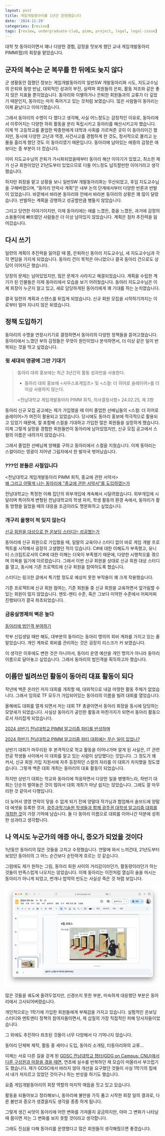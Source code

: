 ```yaml
---
layout: post
title: 게임개발동아리를 1년간 운영했습니다
date: '2024-11-29'
categories: [review]
tags: [review, undergraduate-club, pimm, project, legal, legal-issue]
---
```


대학 첫 동아리이면서 꽤나 다양한 경험, 감정을 맛보게 했던 교내 게임개발동아리 PIMM(핌)의 회장을 맡았습니다.

## 군자의 복수는 군 복무를 한 뒤에도 늦지 않다

군 생활동안 접했던 정보는 게임개발동아리의 일반SW 개발동아리화 시도, 지도교수님의 은퇴와 동방 반납, 대외적인 성과의 부진, 실력파 회원들의 은퇴, 활동 저조와 같은 좋지 않은 지표들 뿐이었습니다. 동아리와 이별하거나 은퇴한 회원들과의 교류가 더 깊었기 때문인지, 동아리는 마치 죽어가고 있는 것처럼 보였습니다. 많은 사람들이 동아리는 이제 끝났다고 이야기했습니다.

그래서 동아리의 수명이 다 했다고 생각해, 사실 어느정도는 감정적인 이유로, 동아리에서 이루어지는 다양한 하위 활동을 분리 독립시키고 동아리를 해산시키고자 했습니다. 이제 막 고등학교를 졸업한 박종현에게 대학과 사회를 가르쳐준 곳이 이 동아리이긴 했지만, 동시에 다양한 고난과 역경, 사건사고를 경험하게 한 것도, 정서적으로 몰리고 눈물을 흘리게 했던 것도 이 동아리였기 때문입니다. 동아리에 남아있는 애증의 감정은 애 보다는 증 부분이 더 컸습니다.

이미 지도교수님의 은퇴가 가시화되었을때부터 동아리 해산 이야기가 있었고, 최소한 제가 신규 회원이었던 21년도부터 있었으므로 다들 어느정도 납득할만한 이야기라고 생각했습니다.

하지만 회장을 맡고 상황을 보니 일반SW 개발동아리화는 무산되었고, 후임 지도교수님을 구해버렸으며, “동아리 안락사 계획”은 내부 논의 단계에서부터 다양한 반론과 반발이 있었습니다. 바깥에서 바라본 동아리와 안에서 바라본 동아리의 상황은 꽤 많이 달랐습니다. 반발하는 계획을 강행하고 성공할만큼 병들지 않았습니다.

그리고 당연한 이야기이지만, 이제 동아리에는 애를 느꼈든, 증을 느꼈든, 과거에 감정의 소용돌이에 빠뜨렸던 사람들은 더 이상 남아있지 않았습니다. 계획은 점차 추진력을 잃어갔습니다.

## 다시 쓰기

일련의 계획이 추진력을 잃어갈 때 쯤, 은퇴하신 동아리 지도교수님, 새 지도교수님과 각각 면담을 가지게 되었습니다. 동아리 건이 목적은 아니었으나 결국 동아리 건으로도 상담이 이어지곤 했습니다.

당장의 문제는 남아있었지만, 많은 문제가 사라지고 해결되었습니다. 계획을 수립한 계기가 된 인물들은 이제 동아리에서 모습을 보기 어려웠습니다. 동아리 지도교수님은 이제 회장이 누군지 알고 있고, 새로 담당하게된 동아리에게 꽤 기대를 하는 눈치였습니다.

결국 일련의 계획과 스탠스를 뒤집게 되었습니다. 신규 회원 모집을 시작하기까지는 이로부터 얼마 지나지 않은 뒤였습니다.

## 정책 도입하기

동아리의 수명을 연장시키기로 결정하면서 동아리의 다양한 정책들을 뜯어고쳤습니다. 동아리에서 느꼈던 부의 감정들은 무엇이 원인이었나 분석하면서, 더 이상 같은 일이 반복되는 것을 막고 싶었습니다.

### 윗 세대의 영광에 그만 기대기
> 동아리 대외 홍보에는 최근 3년간의 활동 성과만을 사용한다.
> 
> - 동아리 대외 홍보에 &lt;사우스포게임즈&gt; 및 &lt;스컬: 더 히어로 슬레이어&gt;를 더 이상 사용하지 않는다.
> 
> &lt;전남대학교 게임개발동아리 PIMM 회칙, 의사결정사항&gt; 24.02.25, 제 3항   

동아리 신규 모집 공고에는 제가 가입했을 때 이미 졸업한 선배님들의 &lt;스컬: 더 히어로 슬레이어&gt;가 여전히 활용되고 있었습니다. 당시에도 동아리 홍보에 적극적으로 활용되고 있었기 때문에, 절 포함해 스컬을 기대하고 가입한 많은 회원들을 실망하게 했습니다. 이제 그렇게 실망을 경험한 회원들만이 동아리에 남아있었지만, 신규 모집 공고에서 스컬의 이름은 내려가지 않았습니다.

그래서 졸업한 선배님께 양해를 구하고 동아리에서 스컬을 지웠습니다. 이제 동아리는 스컬이라는 영광이 지어낸 그림자에서 한 발자국 벗어났습니다.  

### ???인 분들은 사절입니다
&lt;전남대학교 게임개발동아리 PIMM 회칙, 종교에 관한 서약서&gt;  
[왜 그리고 어떻게 나는 동아리에 "종교에 관한 서약서"를 도입하였는가](/posts/2024-08-28-why-i-introduced-agreement-about-religion)

전남대학교는 특정한 이해 집단의 외부개입에 계속해서 시달려왔습니다. 외부개입에 시달리며 특이하게 변형된 전남대학교의 학생 자치, 학생 활동의 환경 속에서, 동아리가 활동 방향을 잃었을 때의 대응을 조금이라도 명문화하고 싶었습니다.

### 개구리 올챙이 적 잊지 않는다
[신규 회원을 대상으로 한 온보딩 스터디는 성공했는가](/posts/2024-08-28-has-onboarding-study-been-succeed)

동아리에 신규 회원으로 가입했을 때, 일말의 교육이나 스터디 없이 바로 게임 개발 프로젝트를 시작해서 굉장히 고생했던 적이 있습니다. C#에 대한 이해도가 부족했고, 유니티 스크립트로서의 C#에 대한 이해는 더욱이 부족했기 때문에, 다양한 시행착오를 겪으며 의욕을 잃기에 이르렀습니다. 그래서 이번 신규 회원을 상대로 신규 회원 대상 스터디를 열고, 동시에 기존 프로젝트에 신규 회원을 참여하도록 했습니다.

스터디는 링크한 글에서 특기할 정도로 예상치 못한 부작용이 꽤 크게 작용했습니다.

기존 프로젝트에 신규 회원 참여는, 기존 회원들 중 신규 회원을 교육하면서 앞가림할 수 있는 회원이 많지 않았습니다. 멘토-멘티 수준, 혹은 그보다 미약한 수준에서 어찌저찌 진행되다가 결국 좌초되었습니다.

### 금융실명제의 벽은 높다
[동아리에 법인격 부여하기](/posts/2024-11-14-granting-legal-personality-to-undergraduate-club)

학부 신입생일 때만 해도, 대부분의 동아리는 동아리 명의의 회비 계좌를 가지고 있는 줄 알았습니다. 개인 계좌로 회비를 관리하는 것은 굉장히 리스크가 커 보였습니다.

이 생각은 이후에도 변한 것은 아니어서, 동아리 운영 예산을 개인 명의가 아니라 동아리 이름으로 달아놓고 싶었습니다. 그래서 동아리의 법인격을 획득하고자 했습니다.

## 이름만 빌려쓰던 활동이 동아리 대표 활동이 되다

작년에 백준 온라인 저지 대회를 개최할 때, 대외적으로 내걸 마땅한 활동 주체가 없었습니다. 그래서 임의로 TF 모두가 가입되어있는 동아리의 이름을 빌려 대회를 열었습니다.

올해에도 대회를 열게 되면서 저는 대회 TF 총괄이면서 동아리 회장을 동시에 담당하는 모양새가 되었습니다. 사실상 동아리가 공인한 활동과 마찬가지가 되면서 동아리 활동으로서 자리잡게 되었습니다.

[2024 상반기 전남대학교 PIMM 알고리즘 파티를 반성하며](/posts/2024-03-13-rewinding-2024-1-pimm-party)

[2024 하반기 전남대학교 PIMM 알고리즘 파티 대회에는 무슨 일이 있었나?](/posts/2024-09-23-rewinding-2024-2-pimm-party)

상반기 대회가 마무리된 후 본격적으로 학교 활동을 이어나가며 알게 된 사실은, IT 관련 전공 학생들 사이에서 이 대회를 알고 있는 사람이 상당했다는 것입니다. 그 정도가 꽤 커서, 신규 회원 가입 지원서에 자주 등장하던 스컬의 자리를 이 대회가 차지했을 정도였습니다. 그렇게 백준 대회 개최는 동아리의 대표 활동이 되었습니다.

하지만 상반기 대회는 학교와 동아리에 적응하면서 다양한 일을 병행하느라, 하반기 대회는 단순히 벌여놓은 것이 많아서 대회 개최가 마냥 쉽지는 않았습니다. 그래도 잘 마무리한 것 같아서 다행입니다.

더 늦어서 영영 연락이 닿을 수 없게 되기 전에 양말대 작가님과 협업해서 솔브드에 양말대 에셋을 등록한 것과, [광주과학기술원 학생들과 함께 광주권 대학생 알고리즘 대회를 개최한 것](/posts/2024-05-26-participated-to-gist-algorithm-masters)이 가장 기억에 남습니다. 둘 다 동아리 이름으로 대회를 이어나간 덕분에 성취한 성과라고 생각합니다.

## 나 역시도 누군가의 애증 아니, 증오가 되었을 것이다

1년동안 동아리의 많은 것들을 고치고 수정했습니다. 연말에 와서 느끼건대, 21년도부터 보았던 동아리의 그 어느 순간보다 순탄하게 흐르는 것 같습니다.

그럼에도 제가 원하는 그림, 동아리 회원 사이의 거리감이라던가, 활동량이라던가 하는 것들이 만족스럽게 나오지는 않았습니다. 이제 동아리는 이전처럼 열심히 술을 마시는 동아리가 아니게 되었고, 번개나 밥약의 빈도는 사실상 죽은 것 처럼 보입니다.

![image.png](/static/posts/2024-11-29-i-worked-in-undergraduate-club/image.png)

많은 것들을 궤도에 올려두었지만, 신경쓰지 못한 부분, 미숙하게 대응했던 부분은 동아리에서 고사되어버렸습니다.

개인적으로는 1학기에 가입한 회원들에게 부채감을 가지고 있습니다. 실험적인 온보딩 스터디와 멘토멘티 정책의 참여자들이면서, 제 삽질의 가장 직접적인 피해 당사자들이었습니다.

그 외에도 추진하다 좌초된 것들이 너무 다양해서 다 기억나지 않습니다.

동아리 단체복 제작, 활동 중 세미나 도입, 동아리 소개팅, 타동아리와의 교류…

이제는 서로 다른 길을 걷게 된 [GDSC 전남대학교 챕터(GDG on Campus: CNU)에서 다른 구성원과 마찰을 겪을 때면](/posts/2024-09-22-about-role-and-authority), 연초에 실수를 반복하던 제 모습이 떠올라서 부끄럽기도 했습니다. 제가 GDSC에서 바라지 않아 개선을 요구했던 것들이 사실 1학기의 핌에서 내가 저지르고 있었던 것이구나 하는 반성을 하기도 했습니다.

요즘 게임개발동아리의 회장 역할의 마지막 매듭을 짓고 있고 있습니다.

활동을 되돌아보고 정리해보니, 동아리에 불만을 가득 품고 시작한 회장 일의 결과로, 다른 불만과 증오가 생겼을지도 생각을 종종 하게 됩니다.

그렇게 생긴 씨앗이 동아리에 어떤 변화를 가져올지 궁금하지만, 아마 그 변화가 나타날 때 쯤이면 저는 그 변화를 보지 못할 것이라고 생각합니다.

그래도 진심을 다해 동아리를 운영했다고 많은 회원들이 생각해줬으면 좋겠습니다.
